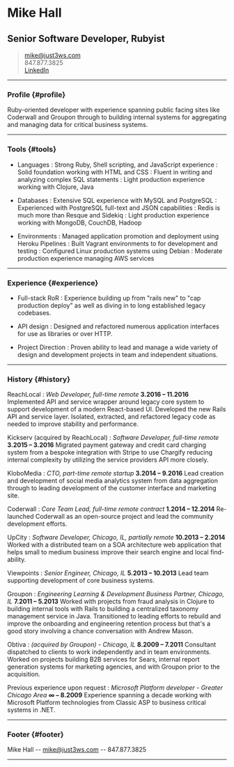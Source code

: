 # Mike Hall
## Senior Software Developer, Rubyist

> [mike@just3ws.com](mailto:mike@just3ws.com)<br>
> 847.877.3825<br>
> [LinkedIn](https://www.linkedin.com/in/just3ws)<br>

------

### Profile {#profile}

Ruby-oriented developer with experience spanning public facing sites like Coderwall and Groupon through to building internal systems for aggregating and managing data for critical business systems.

------

### Tools {#tools}

* Languages
  : Strong Ruby, Shell scripting, and JavaScript experience
  : Solid foundation working with HTML and CSS
  : Fluent in writing and analyzing complex SQL statements
  : Light production experience working with Clojure, Java

* Databases
  : Extensive SQL experience with MySQL and PostgreSQL
  : Experienced with PostgreSQL full-text and JSON capabilities
  : Redis is much more than Resque and Sidekiq
  : Light production experience working with MongoDB, CouchDB, Hadoop

* Environments
  : Managed application promotion and deployment using Heroku Pipelines
  : Built Vagrant environments to for development and testing
  : Configured Linux production systems using Debian
  : Moderate production experience managing AWS services

------

### Experience {#experience}

* Full-stack RoR
  : Experience building up from "rails new" to "cap production deploy" as well as diving in to long established legacy codebases.

* API design
  : Designed and refactored numerous application interfaces for use as libraries or over HTTP.

* Project Direction
  : Proven ability to lead and manage a wide variety of design and development projects in team and independent situations.

------

### History {#history}

ReachLocal
: *Web Developer, full-time remote*
  __3.2016 – 11.2016__
  Implemented API and service wrapper around legacy core system to support development of a modern React-based UI. Developed the new Rails API and service layer. Isolated, extracted, and refactored legacy code as needed to improve stability and performance.

Kickserv (acquired by ReachLocal)
: *Software Developer, full-time remote*
  __3.2015 – 3.2016__
  Migrated payment gateway and credit card charging system from a bespoke integration with Stripe to use Chargify reducing internal complexity by utilizing the service providers API more closely.

KloboMedia
: *CTO, part-time remote startup*
  __3.2014 – 9.2016__
  Lead creation and development of social media analytics system from data aggregation through to leading development of the customer interface and marketing site.

Coderwall
: *Core Team Lead, full-time remote contract*
  __1.2014 – 12.2014__
  Re-launched Coderwall as an open-source project and lead the community development efforts.

UpCity
: *Software Developer, Chicago, IL, partially remote*
  __10.2013 – 2.2014__
  Worked with a distributed team on a SOA architecture web application that helps small to medium business improve their search engine and local find-ability.

Viewpoints
: *Senior Engineer, Chicago, IL*
  __5.2013 – 10.2013__
  Lead team supporting development of core business systems.

Groupon
: *Engineering Learning & Development Business Partner, Chicago, IL*
  __7.2011 – 5.2013__
  Worked with projects from fraud analysis in Clojure to building internal tools with Rails to building a centralized taxonomy management service in Java. Transitioned to leading efforts to rebuild and improve the onboarding and engineering retention process but that's a good story involving a chance conversation with Andrew Mason.

Obtiva
: *(acquired by Groupon) - Chicago, IL*
  __8.2009 – 7.2011__
  Consultant dispatched to clients to work independently and in team environments. Worked on projects building B2B services for Sears, internal report generation systems for marketing agencies, and with Groupon prior to the acquisition.

Previous experience upon request
: *Microsoft Platform developer - Greater Chicago Area*
  __∞ – 8.2009__
  Experience spanning a decade working with Microsoft Platform technologies from Classic ASP to business critical systems in .NET.


------

### Footer {#footer}

Mike Hall -- [mike@just3ws.com](mike@just3ws.com) -- 847.877.3825

------
